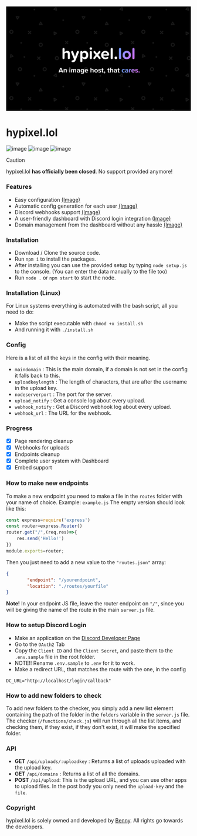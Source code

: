 ![Banner](hypixel.png)
# hypixel.lol
![image](https://img.shields.io/badge/JavaScript-323330?style=for-the-badge&logo=javascript&logoColor=F7DF1E)
![image](https://img.shields.io/badge/Express.js-000000?style=for-the-badge&logo=express&logoColor=white)
![image](https://img.shields.io/badge/json-5E5C5C?style=for-the-badge&logo=json&logoColor=white)

> [!CAUTION]
> hypixel.lol **has officially been closed**. No support provided anymore!

### Features
- Easy configuration [(Image)](/preview/config.png)
- Automatic config generation for each user [(Image)](/preview/key.png)
- Discord webhooks support [(Image)](/preview/webhook.png)
- A user-friendly dashboard with Discord login integration [(Image)](/preview/user.png)
- Domain management from the dashboard without any hassle [(Image)](/preview/domains.png)

### Installation
- Download / Clone the source code.
- Run `npm i` to install the packages.
- After installing you can use the provided setup by typing `node setup.js` to the console. (You can enter the data manually to the file too)
- Run `node .` or `npm start` to start the node.

### Installation (Linux)
For Linux systems everything is automated with the bash script, all you need to do:
- Make the script executable with `chmod +x install.sh`
- And running it with `./install.sh`

### Config
Here is a list of all the keys in the config with their meaning.  

- `maindomain` : This is the main domain, if a domain is not set in the config it falls back to this.  
- `uploadkeylength` : The length of characters, that are after the username in the upload key.  
- `nodeserverport` : The port for the server.
- `upload_notify` : Get a console log about every upload.
- `webhook_notify` : Get a Discord webhook log about every upload.
- `webhook_url` : The URL for the webhook.

### Progress
- [X] Page rendering cleanup
- [X] Webhooks for uploads
- [X] Endpoints cleanup
- [X] Complete user system with Dashboard
- [X] Embed support

### How to make new endpoints
To make a new endpoint you need to make a file in the `routes` folder with your name of choice. Example: `example.js`
The empty version should look like this:
```js
const express=require('express')
const router=express.Router()
router.get("/",(req,res)=>{
    res.send('Hello!')
})
module.exports=router;
```

Then you just need to add a new value to the `"routes.json"` array:
```json
{
        "endpoint": "/yourendpoint",
        "location": "./routes/yourfile"
}
```

**Note!**
In your endpoint JS file, leave the router endpoint on `"/"`, since you will be giving the name of the route in the main `server.js` file.

### How to setup Discord Login
- Make an application on the [Discord Developer Page](https://discord.com/developers/applications)
- Go to the `OAuth2` Tab
- Copy the `Client ID` and the `Client Secret`, and paste them to the `.env.sample` file in the root folder.
- NOTE!! Rename `.env.sample` to `.env` for it to work.
- Make a redirect URL, that matches the route with the one, in the config

```
DC_URL="http://localhost/login/callback"
```


### How to add new folders to check
To add new folders to the checker, you simply add a new list element containing the path of the folder in the `folders` variable in the `server.js` file. The checker (`/functions/check.js`) will run through all the list items, and checking them, if they exist, if they don't exist, it will make the specified folder.

### API
- **GET** `/api/uploads/:uploadkey` : Returns a list of uploads uploaded with the upload key.
- **GET** `/api/domains` : Returns a list of all the domains.
- **POST** `/api/upload`: This is the upload URL, and you can use other apps to upload files. In the post body you only need the `upload-key` and the `file`.

### Copyright
hypixel.lol is solely owned and developed by [Benny](https://github.com/bentettmar). All rights go towards the developers.
